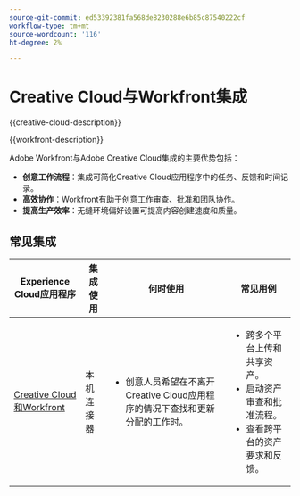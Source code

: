 ```yaml
---
source-git-commit: ed53392381fa568de8230288e6b85c87540222cf
workflow-type: tm+mt
source-wordcount: '116'
ht-degree: 2%

---
```



# Creative Cloud与Workfront集成

{{creative-cloud-description}}

{{workfront-description}}

Adobe Workfront与Adobe Creative Cloud集成的主要优势包括：

+ **创意工作流程**：集成可简化Creative Cloud应用程序中的任务、反馈和时间记录。
+ **高效协作**：Workfront有助于创意工作审查、批准和团队协作。
+ **提高生产效率**：无缝环境偏好设置可提高内容创建速度和质量。

## 常见集成

<table>
    <thead>
        <tr>
            <th>Experience Cloud应用程序</th>
            <th>集成使用</th>
            <th>何时使用</th>
            <th>常见用例</th>
        </tr>
    </thead>
    <tbody>
        <tr>
            <td><a href="https://experienceleague.adobe.com/docs/workfront-learn/tutorials-workfront/integrations/adobe-creative-cloud/use-adobe-workfront-extensions-for-creative-cloud.html" target="_blank" rel="noreferrer">Creative Cloud和Workfront</a></td>
            <td>本机连接器</td>
            <td>
                <ul>
                    <li>创意人员希望在不离开Creative Cloud应用程序的情况下查找和更新分配的工作时。</li>
                </ul>
            </td>
            <td>
              <ul>
                <li>跨多个平台上传和共享资产。</li>
                <li>启动资产审查和批准流程。</li>
                <li>查看跨平台的资产要求和反馈。</li>  
              </ul>
            </td>
        </tr>       
    </tbody>          
</table>
